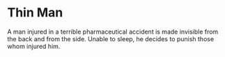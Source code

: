# Thin Man 
A man injured in a terrible pharmaceutical accident is made invisible from the back and from the side. Unable to sleep, he decides to punish those whom injured him.
